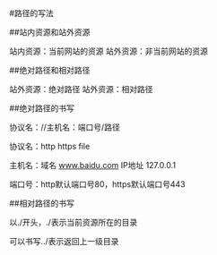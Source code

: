 #路径的写法

##站内资源和站外资源

站内资源：当前网站的资源
站外资源：非当前网站的资源

##绝对路径和相对路径

站外资源：绝对路径
站外资源：相对路径

##绝对路径的书写

协议名：//主机名：端口号/路径

协议名：http  https  file

主机名：域名 www.baidu.com  IP地址 127.0.0.1

端口号：http默认端口号80，https默认端口号443

##相对路径的书写

以./开头，./表示当前资源所在的目录

可以书写../表示返回上一级目录